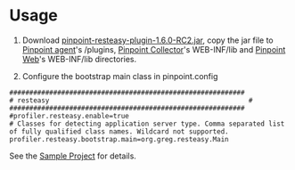 # Usage

1. Download [pinpoint-resteasy-plugin-1.6.0-RC2.jar](https://github.com/auslides/repository/raw/master/public/pinpoint/pinpoint-resteasy-plugin-1.6.0-RC2.jar), copy the jar file to [Pinpoint agent](https://github.com/naver/pinpoint/releases/download/1.6.0-RC2/pinpoint-agent-1.6.0-RC2.tar.gz)'s /plugins, [Pinpoint Collector](https://github.com/naver/pinpoint/releases/download/1.6.0-RC2/pinpoint-collector-1.6.0-RC2.war)'s WEB-INF/lib and [Pinpoint Web](https://github.com/naver/pinpoint/releases/download/1.6.0-RC2/pinpoint-web-1.6.0-RC2.war)'s WEB-INF/lib directories. 

2. Configure the bootstrap main class in pinpoint.config
<pre><code>###########################################################
# resteasy                                                  #
###########################################################
#profiler.resteasy.enable=true
# Classes for detecting application server type. Comma separated list of fully qualified class names. Wildcard not supported.
profiler.resteasy.bootstrap.main=org.greg.resteasy.Main
</code></pre>

See the [Sample Project](https://github.com/auslides/netty-resteasy-spring) for details.
